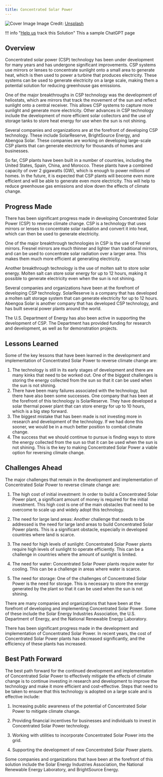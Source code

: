 ```yaml
---
title: Concentrated Solar Power
---
```


![Cover Image](https://images.unsplash.com/photo-1641959165241-9ba4a661ecb5?crop=entropy&cs=tinysrgb&fit=max&fm=jpg&ixid=Mnw0NDYzODh8MHwxfHNlYXJjaHwxfHxDb25jZW50cmF0ZWQlMjBTb2xhciUyMFBvd2VyfGVufDB8fHx8MTY4MzY1ODMzOQ&ixlib=rb-4.0.3&q=80&w=1080)
Image Credit: [Unsplash](https://unsplash.com/@darmau)

!!! info "[Help us](../../contribute) track this Solution"
    This a sample ChatGPT page

## Overview

Concentrated solar power (CSP) technology has been under development for many years and has undergone significant improvements. CSP systems use mirrors or lenses to concentrate sunlight onto a small area to generate heat, which is then used to power a turbine that produces electricity. These systems can be used to generate electricity on a large scale, making them a potential solution for reducing greenhouse gas emissions.

One of the major breakthroughs in CSP technology was the development of heliostats, which are mirrors that track the movement of the sun and reflect sunlight onto a central receiver. This allows CSP systems to capture more sunlight and generate more electricity. Other advances in CSP technology include the development of more efficient solar collectors and the use of storage tanks to store heat energy for use when the sun is not shining.

Several companies and organizations are at the forefront of developing CSP technology. These include SolarReserve, BrightSource Energy, and Abengoa Solar. These companies are working on developing large-scale CSP plants that can generate electricity for thousands of homes and businesses.

So far, CSP plants have been built in a number of countries, including the United States, Spain, China, and Morocco. These plants have a combined capacity of over 2 gigawatts (GW), which is enough to power millions of homes. In the future, it is expected that CSP plants will become even more efficient and will be able to generate even more electricity. This will help to reduce greenhouse gas emissions and slow down the effects of climate change.

## Progress Made

There has been significant progress made in developing Concentrated Solar Power (CSP) to reverse climate change. CSP is a technology that uses mirrors or lenses to concentrate solar radiation and convert it into heat, which can then be used to generate electricity.

One of the major breakthrough technologies in CSP is the use of Fresnel mirrors. Fresnel mirrors are much thinner and lighter than traditional mirrors, and can be used to concentrate solar radiation over a larger area. This makes them much more efficient at generating electricity.

Another breakthrough technology is the use of molten salt to store solar energy. Molten salt can store solar energy for up to 12 hours, making it possible to generate electricity even when the sun is not shining.

Several companies and organizations have been at the forefront of developing CSP technology. SolarReserve is a company that has developed a molten salt storage system that can generate electricity for up to 12 hours. Abengoa Solar is another company that has developed CSP technology, and has built several power plants around the world.

The U.S. Department of Energy has also been active in supporting the development of CSP. The Department has provided funding for research and development, as well as for demonstration projects.

## Lessons Learned

Some of the key lessons that have been learned in the development and implementation of Concentrated Solar Power to reverse climate change are: 

1. The technology is still in its early stages of development and there are many kinks that need to be worked out. One of the biggest challenges is storing the energy collected from the sun so that it can be used when the sun is not shining. 
2. There have been many failures associated with the technology, but there have also been some successes. One company that has been at the forefront of this technology is SolarReserve. They have developed a solar thermal power plant that can store energy for up to 10 hours, which is a big step forward. 
3. The biggest mistake that has been made is not investing more in research and development of the technology. If we had done this sooner, we would be in a much better position to combat climate change. 
4. The success that we should continue to pursue is finding ways to store the energy collected from the sun so that it can be used when the sun is not shining. This is the key to making Concentrated Solar Power a viable option for reversing climate change.

## Challenges Ahead

The major challenges that remain in the development and implementation of Concentrated Solar Power to reverse climate change are:

1) The high cost of initial investment: In order to build a Concentrated Solar Power plant, a significant amount of money is required for the initial investment. This high cost is one of the main obstacles that need to be overcome to scale up and widely adopt this technology.

2) The need for large land areas: Another challenge that needs to be addressed is the need for large land areas to build Concentrated Solar Power plants. This is a significant obstacle, especially in developed countries where land is scarce.

3) The need for high levels of sunlight: Concentrated Solar Power plants require high levels of sunlight to operate efficiently. This can be a challenge in countries where the amount of sunlight is limited.

4) The need for water: Concentrated Solar Power plants require water for cooling. This can be a challenge in areas where water is scarce.

5) The need for storage: One of the challenges of Concentrated Solar Power is the need for storage. This is necessary to store the energy generated by the plant so that it can be used when the sun is not shining.

There are many companies and organizations that have been at the forefront of developing and implementing Concentrated Solar Power. Some of these include the Solar Energy Industries Association, the U.S. Department of Energy, and the National Renewable Energy Laboratory.

There has been significant progress made in the development and implementation of Concentrated Solar Power. In recent years, the cost of Concentrated Solar Power plants has decreased significantly, and the efficiency of these plants has increased.

## Best Path Forward

The best path forward for the continued development and implementation of Concentrated Solar Power to effectively mitigate the effects of climate change is to continue investing in research and development to improve the technology and make it more efficient and cost-effective. Steps that need to be taken to ensure that this technology is adopted on a large scale and is effective include:

1. Increasing public awareness of the potential of Concentrated Solar Power to mitigate climate change.

2. Providing financial incentives for businesses and individuals to invest in Concentrated Solar Power technology.

3. Working with utilities to incorporate Concentrated Solar Power into the grid.

4. Supporting the development of new Concentrated Solar Power plants.

Some companies and organizations that have been at the forefront of this solution include the Solar Energy Industries Association, the National Renewable Energy Laboratory, and BrightSource Energy.
